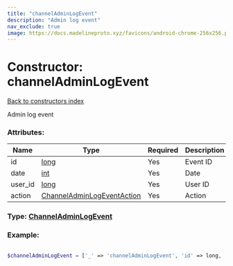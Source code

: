 ```yaml
---
title: "channelAdminLogEvent"
description: "Admin log event"
nav_exclude: true
image: https://docs.madelineproto.xyz/favicons/android-chrome-256x256.png
---
```

# Constructor: channelAdminLogEvent  
[Back to constructors index](/API_docs/constructors/index.html)



Admin log event

### Attributes:

| Name     |    Type       | Required | Description |
|----------|---------------|----------|-------------|
|id|[long](/API_docs/types/long.html) | Yes|Event ID|
|date|[int](/API_docs/types/int.html) | Yes|Date|
|user\_id|[long](/API_docs/types/long.html) | Yes|User ID|
|action|[ChannelAdminLogEventAction](/API_docs/types/ChannelAdminLogEventAction.html) | Yes|Action|



### Type: [ChannelAdminLogEvent](/API_docs/types/ChannelAdminLogEvent.html)


### Example:

```php

$channelAdminLogEvent = ['_' => 'channelAdminLogEvent', 'id' => long, 'date' => int, 'user_id' => long, 'action' => ChannelAdminLogEventAction];
```  
